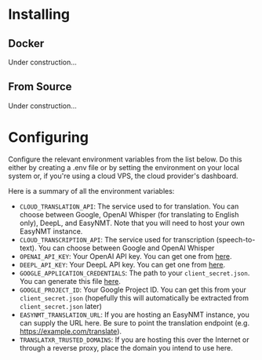 # Installing
## Docker
Under construction...
## From Source
Under construction...

# Configuring
Configure the relevant environment variables from the list below.
Do this either by creating a .env file or by setting the environment on your local system or,
if you're using a cloud VPS, the cloud provider's dashboard.

Here is a summary of all the environment variables:
- `CLOUD_TRANSLATION_API`: The service used to for translation. You can choose between Google, OpenAI Whisper (for translating to English only), DeepL, and EasyNMT. Note that you will need to host your own EasyNMT instance.
- `CLOUD_TRANSCRIPTION_API`: The service used for transcription (speech-to-text). You can choose between Google and OpenAI Whisper
- `OPENAI_API_KEY`: Your OpenAI API key. You can get one from [here](https://platform.openai.com/docs/quickstart).
- `DEEPL_API_KEY`: Your DeepL API key. You can get one from [here](https://www.deepl.com/docs-api/api-access/authentication).
- `GOOGLE_APPLICATION_CREDENTIALS`: The path to your `client_secret.json`. You can generate this file [here](https://console.cloud.google.com/).
- `GOOGLE_PROJECT_ID`: Your Google Project ID. You can get this from your `client_secret.json` (hopefully this will automatically be extracted from `client_secret.json` later)
- `EASYNMT_TRANSLATION_URL`: If you are hosting an EasyNMT instance, you can supply the URL here. Be sure to point the translation endpoint (e.g. https://example.com/translate).
- `TRANSLATXR_TRUSTED_DOMAINS`: If you are hosting this over the Internet or through a reverse proxy, place the domain you intend to use here.
